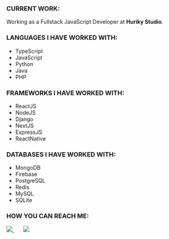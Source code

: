 ### CURRENT WORK:
Working as a Fullstack JavaScript Developer at <b>Huriky Studio</b>.
<br />
  
### LANGUAGES I HAVE WORKED WITH:
<ul>
  <li>TypeScript</li>
  <li>JavaScript</li>
  <li>Python</li>
  <li>Java</li>
  <li>PHP</li>
</ul>  
  
### FRAMEWORKS I HAVE WORKED WITH:
<ul>
  <li>ReactJS</li>
  <li>NodeJS</li>
  <li>Django</li>
  <li>NextJS</li>
  <li>ExpressJS</li>
  <li>ReactNative</li>
</ul>  
  
### DATABASES I HAVE WORKED WITH:
<ul>
  <li>MongoDB</li>
  <li>Firebase</li>
  <li>PostgreSQL</li>
  <li>Redis</li>
  <li>MySQL</li>
  <li>SQLite</li>
</ul>
 
### HOW YOU CAN REACH ME:
<div>
  <a href = "mailto:nickolay.kurnosov@gmail.com">
    <img src="https://img.shields.io/badge/-GMail-%23333?style=for-the-badge&logo=gmail&logoColor=white">
  </a>&nbsp;&nbsp;&nbsp;&nbsp;&nbsp;
  <a href="https://t.me/ni_cko_lay" target="_blank">
    <img src="https://img.shields.io/badge/-Telegram-%230077B5?style=for-the-badge&logo=telegram&logoColor=white" target="_blank">
  </a>  
</div>
